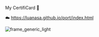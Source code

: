 My CertifiCard 🤍

☁️ https://luanasa.github.io/port/index.html

![frame_generic_light](https://github.com/gabrielSallesSi)

